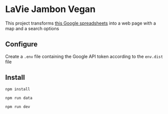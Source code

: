 # LaVie Jambon Vegan

This project transforms [this Google spreadsheets](https://docs.google.com/spreadsheets/d/1-bkow6bkqCSSgEeWeV9x-ZgOImEDx4JlojIumZLRLRA/htmlview) into a web page with a map and a search options

## Configure

Create a `.env` file containing the Google API token according to the `env.dist` file

## Install

`npm install`

`npm run data`

`npm run dev`
